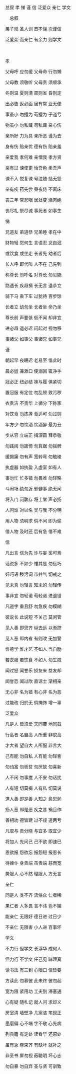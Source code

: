总叙
孝
悌
谨
信
泛爱众
亲仁
学文
　
 
　总叙　

弟子规 圣人训 首孝悌 次谨信

泛爱众 而亲仁 有余力 则学文

　　 
 
孝 
 


父母呼 应勿缓 父母命 行勿懒

父母教 须敬听 父母责 须顺承

冬则温 夏则清 晨则省 昏则定

出必告 返必面 居有常 业无便

事虽小 勿擅为 苟擅为 子道亏

物虽小 勿私藏 苟私藏 亲心伤

亲所好 力为具 亲所恶 谨为去

身有伤 贻亲优 德有伤 贻亲羞

亲爱我 孝何难 亲憎我 孝方贤

亲有过 谏使更 怡吾色 柔吾声

谏不入 悦复谏 号泣随 挞无怨

亲有疾 药先尝 昼夜侍 不离床

丧三年 常悲咽 居处变 酒肉绝

丧尽礼 祭尽诚 事死者 如事生


 
 
悌 
 


兄道友 弟道恭 兄弟睦 孝在中

财物轻 怨何生 言语忍 忿自泯

或饮食 或坐走 长者先 幼者后

长人呼 即代叫 人不在 己先到

称尊长 勿呼名 对尊长 勿见能

路遇长 疾趋揖 长无言 退恭立

骑下马 乘下车 过犹待 百步馀

长者立 幼勿坐 长者坐 命乃坐

尊长前 声要低 低不闻 却非宜

进必趋 退必迟 问起对 视勿移

事诸父 如事父 事诸兄 如事兄


 
 
谨 
 


朝起早 夜眠迟 老易至 惜此时

晨必盥 兼漱口 便溺回 辄净手

冠必正 纽必结 袜与履 俱紧切

置冠服 有定位 勿乱顿 致污秽

衣贵洁 不贵华 上循分 下称家

对饮食 勿拣择 食适可 勿过则

年方少 勿饮酒 饮酒醉 最为丑 

步从容 立端正 揖深圆 拜恭敬

勿践阈 勿跛倚 勿箕踞 勿摇髀

缓揭廉 勿有声 宽转弯 勿触棱

执虚器 如执盈 入虚室 如有人

事勿忙 忙多错 勿畏难 勿轻略

斗闹场 绝勿近 邪僻事 绝无问

将入门 问孰存 将上堂 声必扬

人问谁 对以名 吴与我 不分明

用人物 须明求 倘不问 即为偷

借人物 及时还 后有急 借不难


 
 
信 
 


凡出言 信为先 诈与妄 奚可焉

话说多 不如少 惟其是 勿佞巧

奸巧语 秽污词 市井气 切戒之

见未真 勿轻言 知未的 勿轻传

事非宜 勿轻诺 苟轻诺 进退错

凡道字 重且舒 勿急疾 勿模糊

彼说长 此说短 不关己 莫闲管

见人善 即思齐 纵去远 以渐跻

见人恶 即内省 有则改 无加警

惟德学 惟才艺 不如人 当自励

若衣服 若饮食 不如人 勿生戚

闻过怒 闻誉乐 损友来 益友却

闻誉恐 闻过欣 直谅士 渐相亲

无心非 名为错 有心非 名为恶

过能改 归於无 倘掩饰 增一辜


 
 
泛爱众 
 


凡是人 皆须爱 天同覆 地同载

行高者 名自高 人所重 非貌高

才大者 望自大 人所服 非言大

己有能 勿自私 人有能 勿轻訾

勿诌富 勿骄贫 勿厌故 勿喜新

人不闲 勿事搅 人不安 勿话扰

人有短 切莫揭 人有私 切莫说

道人善 即是善 人知之 愈思勉

扬人恶 即是恶 疾之甚 祸且作

善相劝 德皆建 过不规 道两亏

凡取与 贵分晓 与宜多 取宜少

将加人 先问己 己不欲 即速已

恩欲报 怨欲忘 报怨短 报恩长

待婢仆 身贵端 虽贵端 慈而宽

势服人 心不然 理服人 方无言


 
 
亲仁 
 


同是人 类不齐 流俗众 仁者稀

果仁者 人多畏 言不讳 色不媚

能亲仁 无限好 德日进 过日少

不亲仁 无限害 小人进 百事坏


 
 
学文 
 


不力行 但学文 长浮华 成何人

但力行 不学文 任己见 昧理真

读书法 有三到 心眼口 信皆要

方读此 勿慕彼 此未终 彼勿起

宽为限 紧用功 工夫到 滞塞通

心有疑 随札记 就人问 求却义

房室清 墙壁净 几案洁 笔砚正

墨磨偏 心不端 字不敬 心先病

列典籍 有定处 读看毕 还原处

虽有急 卷束齐 有缺坏 就补之

非圣书 屏勿视 蔽聪明 坏心志

勿自暴 勿自弃 圣与贤 可驯致


 
 
